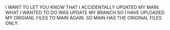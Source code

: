 I WANT TO LET YOU KNOW THAT I ACCIDENTALLY UPDATED MY MAIN. WHAT I WANTED TO DO WAS UPDATE MY BRANCH SO I HAVE UPLOADED MY ORIGIANL FILES TO MAIN AGAIN.
SO MAIN HAS THE ORIGINAL FILES ONLY.
